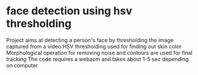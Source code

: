 # face detection using hsv thresholding 
Project aims at detecting a person's face by thresholding the image captured from a video.HSV thresholding used for finding out skin color 
Morphological operation for removing noise and contours are used for final tracking
The code requires a webacm and takes about 1-5 sec depending on computer 
